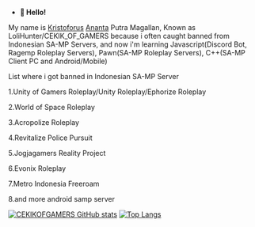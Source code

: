 - **👋 Hello!**

My name is [Kristoforus](https://id.wikipedia.org/wiki/Kristoforus) [Ananta](https://www.tentangnama.com/arti-nama/ananta/) Putra Magallan, Known as LoliHunter/CEKIK_OF_GAMERS because i often caught banned from Indonesian SA-MP Servers, and now i'm learning Javascript(Discord Bot, Ragemp Roleplay Servers), Pawn(SA-MP Roleplay Servers), C++(SA-MP Client PC and Android/Mobile)

List where i got banned in Indonesian SA-MP Server

1.Unity of Gamers Roleplay/Unity Roleplay/Ephorize Roleplay

2.World of Space Roleplay

3.Acropolize Roleplay

4.Revitalize Police Pursuit

5.Jogjagamers Reality Project

6.Evonix Roleplay

7.Metro Indonesia Freeroam

8.and more android samp server



[![CEKIKOFGAMERS GitHub stats](https://github-readme-stats.vercel.app/api?username=CEKIKOFGAMERS)](https://github.com/CEKIKOFGAMERS)
[![Top Langs](https://github-readme-stats.vercel.app/api/top-langs/?username=CEKIKOFGAMERS)](https://github.com/anuraghazra/github-readme-stats)
